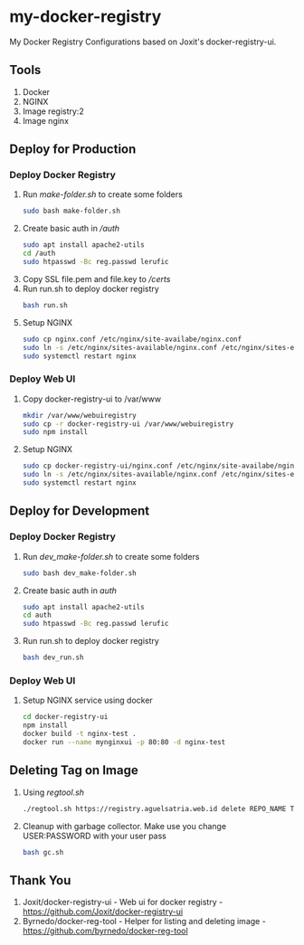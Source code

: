 # my-docker-registry
My Docker Registry Configurations based on Joxit's docker-registry-ui.

## Tools
1. Docker
2. NGINX
3. Image registry:2
4. Image nginx

## Deploy for Production
### Deploy Docker Registry
1. Run *make-folder.sh* to create some folders
    ``` sh
    sudo bash make-folder.sh
    ```
2. Create basic auth in */auth*
    ``` sh
    sudo apt install apache2-utils
    cd /auth
    sudo htpasswd -Bc reg.passwd lerufic
    ```
3. Copy SSL file.pem and file.key to */certs*
4. Run run.sh to deploy docker registry
    ``` sh
    bash run.sh
    ```
5. Setup NGINX
    ``` sh
    sudo cp nginx.conf /etc/nginx/site-availabe/nginx.conf
    sudo ln -s /etc/nginx/sites-available/nginx.conf /etc/nginx/sites-enabled/nginx.conf
    sudo systemctl restart nginx
    ```
### Deploy Web UI
1. Copy docker-registry-ui to /var/www
    ``` sh
    mkdir /var/www/webuiregistry
    sudo cp -r docker-registry-ui /var/www/webuiregistry
    sudo npm install
    ```
2. Setup NGINX
    ``` sh
    sudo cp docker-registry-ui/nginx.conf /etc/nginx/site-availabe/nginx.conf
    sudo ln -s /etc/nginx/sites-available/nginx.conf /etc/nginx/sites-enabled/nginx.conf
    sudo systemctl restart nginx
    ```


## Deploy for Development
### Deploy Docker Registry
1. Run *dev_make-folder.sh* to create some folders
    ``` sh
    sudo bash dev_make-folder.sh
    ```
2. Create basic auth in *auth*
    ``` sh
    sudo apt install apache2-utils
    cd auth
    sudo htpasswd -Bc reg.passwd lerufic
    ```
3. Run run.sh to deploy docker registry
    ``` sh
    bash dev_run.sh
    ```
### Deploy Web UI
1. Setup NGINX service using docker
    ``` sh
    cd docker-registry-ui
    npm install
    docker build -t nginx-test .
    docker run --name mynginxui -p 80:80 -d nginx-test
    ```


## Deleting Tag on Image
1. Using *regtool.sh*
    ``` sh
    ./regtool.sh https://registry.aguelsatria.web.id delete REPO_NAME TAG_NAME
    ```
2. Cleanup with garbage collector. Make use you change USER:PASSWORD with your user pass
    ``` sh
    bash gc.sh
    ```

## Thank You
1. Joxit/docker-registry-ui - Web ui for docker registry - https://github.com/Joxit/docker-registry-ui  
2. Byrnedo/docker-reg-tool - Helper for listing and deleting image - https://github.com/byrnedo/docker-reg-tool  
